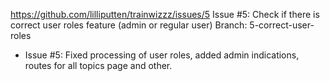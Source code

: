 https://github.com/lilliputten/trainwizzz/issues/5
Issue #5: Check if there is correct user roles feature (admin or regular user)
Branch: 5-correct-user-roles

- Issue #5: Fixed processing of user roles, added admin indications, routes for all topics page and other.
